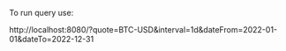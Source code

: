 To run query use:

http://localhost:8080/?quote=BTC-USD&interval=1d&dateFrom=2022-01-01&dateTo=2022-12-31